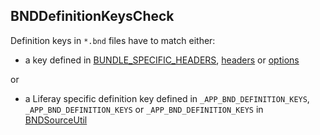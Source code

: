 ## BNDDefinitionKeysCheck

Definition keys in `*.bnd` files have to match either:

* a key defined in
[BUNDLE\_SPECIFIC\_HEADERS](http://grepcode.com/file/repo1.maven.org/maven2/biz.aQute.bnd/bnd/2.1.0/aQute/bnd/osgi/Constants.java#Constants.0BUNDLE_SPECIFIC_HEADERS),
[headers](http://grepcode.com/file/repo1.maven.org/maven2/biz.aQute.bnd/bnd/2.1.0/aQute/bnd/osgi/Constants.java#Constants.0headers)
or
[options](http://grepcode.com/file/repo1.maven.org/maven2/biz.aQute.bnd/bnd/2.1.0/aQute/bnd/osgi/Constants.java#Constants.0options)

or

* a Liferay specific definition key defined in `_APP_BND_DEFINITION_KEYS`,
 `_APP_BND_DEFINITION_KEYS` or `_APP_BND_DEFINITION_KEYS` in
[BNDSourceUtil](https://github.com/liferay/liferay-portal/blob/master/modules/util/source-formatter/src/main/java/com/liferay/source/formatter/check/util/BNDSourceUtil.java)